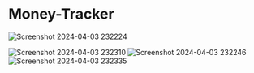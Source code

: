 # Money-Tracker

![Screenshot 2024-04-03 232224](https://github.com/roshanpandit65R/Money-Tracker/assets/130728435/107ff5e9-99cc-43b1-adf6-52e354e0da9e)

![Screenshot 2024-04-03 232310](https://github.com/roshanpandit65R/Money-Tracker/assets/130728435/04107bbc-1bed-4c27-860a-a3672fa839b7)
![Screenshot 2024-04-03 232246](https://github.com/roshanpandit65R/Money-Tracker/assets/130728435/cb66c7bc-b045-4001-8a36-b1114f46d437)
![Screenshot 2024-04-03 232335](https://github.com/roshanpandit65R/Money-Tracker/assets/130728435/3aca0438-38f5-42a7-b665-b44cd9569826)
